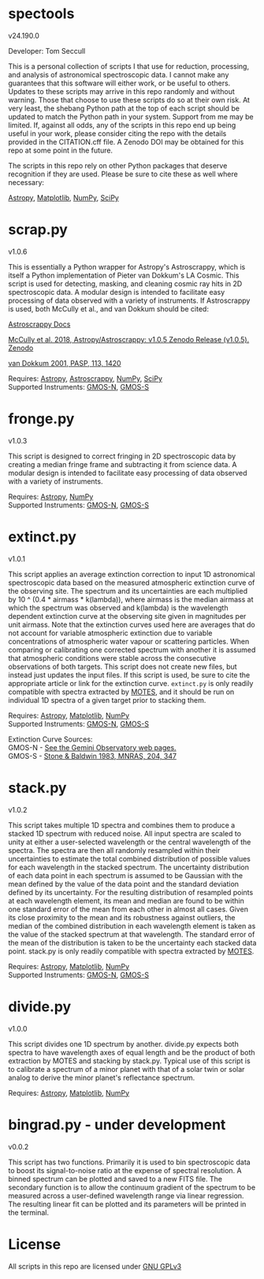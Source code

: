 # spectools

v24.190.0

Developer:    Tom Seccull

This is a personal collection of scripts I that use for reduction, processing, 
and analysis of astronomical spectroscopic data. I cannot make any guarantees 
that this software will either work, or be useful to others. Updates to these 
scripts may arrive in this repo randomly and without warning. Those that 
choose to use these scripts do so at their own risk. At very least, the 
shebang Python path at the top of each script should be updated to match the 
Python path in your system. Support from me may be limited. If, against all 
odds, any of the scripts in this repo end up being useful in your work, please 
consider citing the repo with the details provided in the CITATION.cff file. A
Zenodo DOI may be obtained for this repo at some point in the future.

The scripts in this repo rely on other Python packages that deserve recognition 
if they are used.
Please be sure to cite these as well where necessary:

[Astropy](https://www.astropy.org/acknowledging.html), [Matplotlib](https://matplotlib.org/stable/users/project/citing.html), [NumPy](https://numpy.org/citing-numpy/), [SciPy](https://scipy.org/citing-scipy/)


# scrap.py

v1.0.6

This is essentially a Python wrapper for Astropy's Astroscrappy, which is 
itself a Python implementation of Pieter van Dokkum's LA Cosmic. This script 
is used for detecting, masking, and cleaning cosmic ray hits in 2D 
spectroscopic data. A modular design is intended to facilitate easy processing 
of data observed with a variety of instruments. If Astroscrappy is used, both 
McCully et al., and van Dokkum should be cited:

[Astroscrappy Docs](https://astroscrappy.readthedocs.io/en/latest/index.html)

[McCully et al. 2018, Astropy/Astroscrappy: v1.0.5 Zenodo Release (v1.0.5). Zenodo](https://doi.org/10.5281/zenodo.1482019)

[van Dokkum 2001, PASP, 113, 1420](https://doi.org/10.1086/323894)

Requires: [Astropy](https://www.astropy.org/), [Astroscrappy](https://doi.org/10.5281/zenodo.1482019), [NumPy](https://numpy.org/), [SciPy](https://scipy.org/)\
Supported Instruments: [GMOS-N](https://www.gemini.edu/instrumentation/gmos), [GMOS-S](https://www.gemini.edu/instrumentation/gmos)


# fronge.py

v1.0.3

This script is designed to correct fringing in 2D spectroscopic data by 
creating a median fringe frame and subtracting it from science data. A modular 
design is intended to facilitate easy processing of data observed with a 
variety of instruments.

Requires: [Astropy](https://www.astropy.org/), [NumPy](https://numpy.org/)\
Supported Instruments: [GMOS-N](https://www.gemini.edu/instrumentation/gmos), [GMOS-S](https://www.gemini.edu/instrumentation/gmos)


# extinct.py

v1.0.1

This script applies an average extinction correction to input 1D astronomical 
spectroscopic data based on the measured atmospheric extinction curve of the 
observing site. The spectrum and its uncertainties are each multiplied by 
10 ^ (0.4 * airmass * k(lambda)), where airmass is the median airmass at which 
the spectrum was observed and k(lambda) is the wavelength dependent extinction 
curve at the observing site given in magnitudes per unit airmass. Note that
the extinction curves used here are averages that do not account
for variable atmospheric extinction due to variable concentrations of 
atmospheric water vapour or scattering particles. When comparing or calibrating
one corrected spectrum with another it is assumed that atmospheric conditions
were stable across the consecutive observations of both targets. This script
does not create new files, but instead just updates the input files. If this
script is used, be sure to cite the appropriate article or link for the
extinction curve. `extinct.py` is only readily compatible with spectra
extracted by [MOTES](https://github.com/tseccull/motes), and it should be run
on individual 1D spectra of a given target prior to stacking them.

Requires: [Astropy](https://www.astropy.org/), [Matplotlib](https://matplotlib.org/stable/users/project/citing.html), [NumPy](https://numpy.org/)\
Supported Instruments: [GMOS-N](https://www.gemini.edu/instrumentation/gmos), [GMOS-S](https://www.gemini.edu/instrumentation/gmos)

Extinction Curve Sources:\
GMOS-N - [See the Gemini Observatory web pages.](https://www.gemini.edu/observing/telescopes-and-sites/sites#Extinction)\
GMOS-S - [Stone & Baldwin 1983, MNRAS, 204, 347](https://doi.org/10.1093/mnras/204.2.347)
    

# stack.py

v1.0.2

This script takes multiple 1D spectra and combines them to produce a stacked 1D
spectrum with reduced noise. All input spectra are scaled to unity at either a
user-selected wavelength or the central wavelength of the spectra. The spectra 
are then all randomly resampled within their uncertainties to estimate the 
total combined distribution of possible values for each wavelength in the 
stacked spectrum. The uncertainty distribution of each data point in each
spectrum is assumed to be Gaussian with the mean defined by the value of 
the data point and the standard deviation defined by its uncertainty. For the 
resulting distribution of resampled points at each wavelength element, its 
mean and median are found to be within one standard error of the mean from each
other in almost all cases. Given its close proximity to the mean and its 
robustness against outliers, the median of the combined distribution in each 
wavelength element is taken as the value of the stacked spectrum at that 
wavelength. The standard error of the mean of the distribution is taken to be 
the uncertainty each stacked data point. stack.py is only readily compatible 
with spectra extracted by [MOTES](https://github.com/tseccull/motes).

Requires: [Astropy](https://www.astropy.org/), [Matplotlib](https://matplotlib.org/stable/users/project/citing.html), [NumPy](https://numpy.org/)\
Supported Instruments: [GMOS-N](https://www.gemini.edu/instrumentation/gmos), [GMOS-S](https://www.gemini.edu/instrumentation/gmos)


# divide.py

v1.0.0

This script divides one 1D spectrum by another. divide.py expects both spectra
to have wavelength axes of equal length and be the product of both extraction by MOTES
and stacking by stack.py. Typical use of this script is to calibrate a spectrum
of a minor planet with that of a solar twin or solar analog to derive the minor
planet's reflectance spectrum.

Requires: [Astropy](https://www.astropy.org/), [Matplotlib](https://matplotlib.org/stable/users/project/citing.html), [NumPy](https://numpy.org/)

# bingrad.py - under development

v0.0.2

This script has two functions. Primarily it is used to bin spectroscopic data 
to boost its signal-to-noise ratio at the expense of spectral resolution. A 
binned spectrum can be plotted and saved to a new FITS file. The secondary
function is to allow the continuum gradient of the spectrum to be measured 
across a user-defined wavelength range via linear regression. The resulting 
linear fit can be plotted and its parameters will be printed in the terminal.

# License
All scripts in this repo are licensed under [GNU GPLv3](https://www.gnu.org/licenses/gpl-3.0.en.html) 
